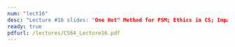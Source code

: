 ```yaml
---
num: "lect16"
desc: "Lecture #16 slides: "One Hot" Method for FSM; Ethics in CS; Impact of CS"
ready: true
pdfurl: /lectures/CS64_Lecture16.pdf
---
```


